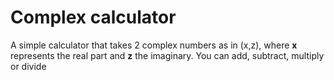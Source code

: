 # Complex calculator

A simple calculator that takes 2 complex numbers as in (x,z), where **x** represents the real part and **z** the imaginary. You can add, subtract, multiply or divide
